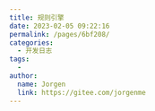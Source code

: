 ```yaml
---
title: 规则引擎
date: 2023-02-05 09:22:16
permalink: /pages/6bf208/
categories:
  - 开发日志
tags:
  - 
author: 
  name: Jorgen
  link: https://gitee.com/jorgenme
---
```

